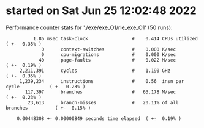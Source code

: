 # started on Sat Jun 25 12:02:48 2022


 Performance counter stats for './exe/exe_O1/rle_exe_O1' (50 runs):

              1.86 msec task-clock                #    0.414 CPUs utilized            ( +-  0.35% )
                 0      context-switches          #    0.000 K/sec                  
                 0      cpu-migrations            #    0.000 K/sec                  
                40      page-faults               #    0.022 M/sec                    ( +-  0.19% )
         2,211,391      cycles                    #    1.190 GHz                      ( +-  0.35% )
         1,239,234      instructions              #    0.56  insn per cycle           ( +-  0.23% )
           117,397      branches                  #   63.178 M/sec                    ( +-  0.23% )
            23,613      branch-misses             #   20.11% of all branches          ( +-  0.15% )

        0.00448308 +- 0.00000849 seconds time elapsed  ( +-  0.19% )

